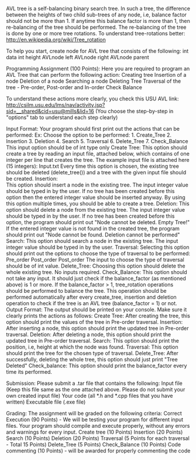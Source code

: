 AVL tree is a self-balancing binary search tree. In such a tree, the difference between the heights of two child sub-trees of any node, i.e, balance factor should not be more than 1. If anytime this balance factor is more than 1, then re-balancing of the tree should be performed. The re-balancing of the tree is done by one or more tree rotations. To understand tree-rotations better: http://en.wikipedia.org/wiki/Tree_rotation

To help you start, create node for AVL tree that consists of the following:
            int data
            int height
            AVLnode left
            AVLnode right
            AVLnode parent

   Programming Assignment (100 Points): Here you are required to program an AVL Tree that can perform the following action:
        Creating tree
        Insertion of a node
        Deletion of a node
        Searching a node
        Deleting Tree
        Traversal of the tree - Pre-order, Post-order and In-order
        Check Balance
        
   To understand these actions more clearly, you check this USU AVL link: http://csilm.usu.edu/lms/nav/activity.jsp?sid=__shared&cid=usu@mills&lid=16 (You choose the step-by-step in "options" tab to understand each step clearly)

   Input Format: Your program should first print out the actions that can be performed:
    Ex: Choose the option to be performed:
                   1. Create_Tree
                   2. Insertion
                   3. Deletion
                   4. Search
                   5. Traversal
                   6. Delete_Tree
                   7. Check_Balance
    This input option should be of int type only
        Create Tree:
        This option should create a tree by reading an input file, attached below, which contains of one integer per line that creates the tree.
        The example input file is attached here (15 integers): Input.txt
        Every time this option is chosen, the existing tree should be deleted (delete_tree()) and a tree with the given input file should be created.
        Insertion:      
        This option should insert a node in the existing tree. The input integer value should be typed in by the user.
        If no tree has been created before this option then the entered integer value should be inserted anyway.
        By using this option multiple times, you should be able to create a tree.
        Deletion:
        This option should delete a node from the existing tree. The input integer value should be typed in by the user.
        If no tree has been created before this option, the program should print out "Node cannot be deleted. Empty Tree!"
        If the entered integer value is not found in the created tree, the program should print out "Node cannot be found. Deletion cannot be performed"
        Search:
        This option should search a node in the existing tree. The input integer value should be typed in by the user.
        Traversal:
        Selecting this option should print out the options to choose the type of traversal to be performed:
            Pre_order
            Post_order
            Post_order
        The input to choose the type of traversal should be of int value.
        Delete_Tree:
        Choosing this option should delete the whole existing tree. No inputs required.
        Check_Balance:
        This option should not take any input. It should just check if the balance_factor (as mentioned above) is 1 or more.
        If the balance_factor > 1, tree_rotation operations should be performed to balance the tree.
        This operation should be performed automatically after every create_tree, insertion and deletion operation to check if the tree is an AVL tree (balance_factor = 1) or not.
    Output Format: The output should be printed on your console. Make sure it clearly prints the actions as follows:
        Create Tree:
        After creating the tree, this option should print the values of the tree in Pre-order traversal.
        Insertion:
        After inserting a node, this option should print the updated tree in Pre-order traversal.
        Deletion:
        After deleting a node, this option should print the updated tree in Pre-order traversal.
        Search:
        This option should print the position, i.e, height at which the node was found.
        Traversal:
        This option should print the tree for the chosen type of traversal.
        Delete_Tree:
        After successfully, deleting the whole tree, this option should just print "Tree Deleted"
        Check_balance:
        This option should print the balance_factor every time its performed.

   Submission: Please submit a .tar file that contains the following:
        Input file (Keep this file same as the one attached above. Please do not submit your own created input file)
        Your code (all *.h and *.cpp files that you have written)
        Executable file (.exe file)

   Grading: The assignment will be graded on the following criteria:
        Correct Execution (90 Points) - We will be testing your program for different input files. Your program should compile      and execute properly, without any errors and warnings for every input.
            Create tree (10 Points)
            Insertion (20 Points)
            Search (10 Points)
            Deletion (20 Points)
            Traversal (5 Points for each traversal - Total 15 Points)
            Delete_Tree (5 Points)
            Check_Balance (10 Points)
        Code commenting (10 Points) - will be awarded for properly commenting the code
